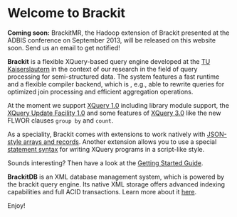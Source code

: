 # Welcome to Brackit #

**Coming soon:** BrackitMR, the Hadoop extension of Brackit presented at the ADBIS conference on September 2013, will be released on this website soon. Send us an email to get notified!

**Brackit** is a flexible XQuery-based query engine developed at the [TU Kaiserslautern](http://wwwlgis.informatik.uni-kl.de/cms/dbis/projects/brackit/) in the context of our research in the field of query processing for semi-structured data. The system features a fast runtime and a flexible compiler backend, which is , e.g., able to rewrite queries for optimized join processing and efficient aggregation operations.

At the moment we support [XQuery 1.0](http://www.w3.org/TR/xquery/) including library module support, the [XQuery Update Facility 1.0](http://www.w3.org/TR/xquery-update-10/) and some features of [XQuery 3.0](http://www.w3.org/TR/xquery-30/) like the new FLWOR clauses `group by` and `count`.

As a speciality, Brackit comes with extensions to work natively with [JSON-style arrays and records](JSON.md). Another extension allows you to use a special [statement syntax](Statements.md) for writing XQuery programs in a script-like style.

Sounds interesting? Then have a look at the [Getting Started Guide](GettingStarted.md).

**BrackitDB** is an XML database management system, which is powered by the brackit query engine. Its native XML storage offers advanced indexing capabilities and full ACID transactions. Learn more about it [here](BrackitDB.md).


Enjoy!